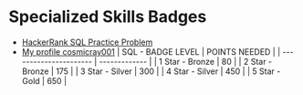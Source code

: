 # Specialized Skills Badges
- [HackerRank SQL Practice Problem](https://www.hackerrank.com/domains/sql?filters%5Bstatus%5D%5B%5D=unsolved&badge_type=sql)
- [My profile cosmicray001](https://www.hackerrank.com/cosmicray001)
| SQL - BADGE LEVEL      | POINTS NEEDED |
| ---------------------- | ------------- |
| 1 Star - Bronze        | 80       |
| 2 Star - Bronze        | 175        |
| 3 Star - Silver        | 300       |
| 4 Star - Silver        | 450        |
| 5 Star - Gold          | 650       |